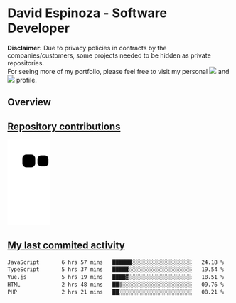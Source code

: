 # David Espinoza - Software Developer
<div id="links">
  <p>
    <strong>Disclaimer:</strong> Due to privacy policies in contracts by the companies/customers, some projects needed to be hidden as private repositories. <br />
For seeing more of my portfolio, please feel free to visit my personal <a href="https://davidespinoza.dev" target="_blank"><img src="https://img.shields.io/badge/website-000000?style=for-the-badge&logo=About.me&logoColor=white" target="_blank"></a> and <a href="https://www.linkedin.com/in/despinozap" target="_blank"><img src="https://img.shields.io/badge/LinkedIn-0077B5?style=for-the-badge&logo=linkedin&logoColor=white" target="_blank"></a> profile.
  </p>
</div>

## Overview

<div id="stats">
  <a href="https://github.com/despinozap">
  <!--
    <img height="180em" style="margin: 0em 10em;" src="https://github-readme-stats.vercel.app/api?username=despinozap&show_icons=true&include_all_commits=true&count_private=true&theme=default"/>
    <img height="180em" style="margin: 0em 10em;" src="https://github-readme-stats.vercel.app/api/top-langs/?username=despinozap&layout=compact&langs_count=7&theme=default"/>
  -->
</div>
 
## Repository contributions
<div id="snake"> 

  ![Snake animation](https://github.com/despinozap/despinozap/blob/output/github-contribution-grid-snake.svg)
</div>

## My last commited activity
<!--START_SECTION:waka-->

```txt
JavaScript       6 hrs 57 mins   ██████░░░░░░░░░░░░░░░░░░░   24.18 %
TypeScript       5 hrs 37 mins   █████░░░░░░░░░░░░░░░░░░░░   19.54 %
Vue.js           5 hrs 19 mins   ████▓░░░░░░░░░░░░░░░░░░░░   18.51 %
HTML             2 hrs 48 mins   ██▒░░░░░░░░░░░░░░░░░░░░░░   09.76 %
PHP              2 hrs 21 mins   ██░░░░░░░░░░░░░░░░░░░░░░░   08.21 %
```

<!--END_SECTION:waka-->
